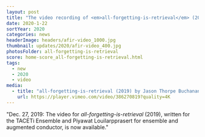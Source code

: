 ```yaml
---
layout: post
title: "The video recording of <em>all-forgetting-is-retrieval</em> (2019) for ensemble and augmented conductor has been released"
date: 2020-1-22
sortYear: 2020
categories: news
headerImage: headers/afir-video_1000.jpg
thumbnail: updates/2020/afir-video_400.jpg
photosFolder: all-forgetting-is-retrieval
score: home-score_all-forgetting-is-retrieval.html
tags:
  - new
  - 2020
  - video
media:
  - title: "all-forgetting-is-retrieval (2019) by Jason Thorpe Buchanan"
    url: https://player.vimeo.com/video/386270819?quality=4K
---
```

"Dec. 27, 2019: The video for *all-forgetting-is-retrieval* (2019), written for the TACETi Ensemble and Piyawat Louilarpprasert for ensemble and augmented conductor, is now available."

